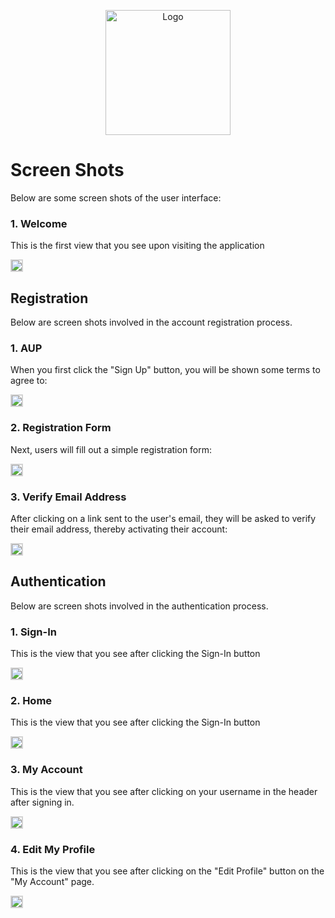 <p align="center">
  <div align="center">
    <img src="./images/icons/icon.svg" alt="Logo" style="width:200px">
  </div>
</p>

# Screen Shots

Below are some screen shots of the user interface:

### 1. Welcome
This is the first view that you see upon visiting the application

<img src="images/screen-shots/welcome.png" style="border: 2px solid lightgrey;">

## Registration

Below are screen shots involved in the account registration process.

### 1. AUP
When you first click the "Sign Up" button, you will be shown some terms to agree to:

<img src="images/screen-shots/aup.png" style="border: 2px solid lightgrey;">

### 2. Registration Form
Next, users will fill out a simple registration form:

<img src="images/screen-shots/user-registration.png" style="border: 2px solid lightgrey;">

### 3. Verify Email Address
After clicking on a link sent to the user's email, they will be asked to verify their email address, thereby activating their account:

<img src="images/screen-shots/verify-email-address.png" style="border: 2px solid lightgrey;">

## Authentication

Below are screen shots involved in the authentication process.

### 1. Sign-In
This is the view that you see after clicking the Sign-In button

<img src="images/screen-shots/sign-in.png" style="border: 2px solid lightgrey;">

### 2. Home
This is the view that you see after clicking the Sign-In button

<img src="images/screen-shots/home.png" style="border: 2px solid lightgrey;">

### 3. My Account 
This is the view that you see after clicking on your username in the header after signing in.

<img src="images/screen-shots/my-account.png" style="border: 2px solid lightgrey;">

### 4. Edit My Profile 
This is the view that you see after clicking on the "Edit Profile" button on the "My Account" page.

<img src="images/screen-shots/edit-my-profile.png" style="border: 2px solid lightgrey;">

